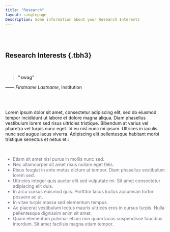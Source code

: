 ```yaml
---
title: "Research"
layout: singlepage
Description: Some information about your Research Interests
---
```



<br/><br/>


## Research Interests {.tbh3}


<br/>



> **"swag"**

**——** _Firstname Lastname_, Institution

<br/>




<br/>


Lorem ipsum dolor sit amet, consectetur adipiscing elit, sed do eiusmod tempor incididunt ut labore et dolore magna aliqua. Diam phasellus vestibulum lorem sed risus ultricies tristique. Bibendum at varius vel pharetra vel turpis nunc eget. Id eu nisl nunc mi ipsum. Ultrices in iaculis nunc sed augue lacus viverra. Adipiscing elit pellentesque habitant morbi tristique senectus et netus et.: 


<br/>

<span style="color:#7a7288">

+ Etiam sit amet nisl purus in mollis nunc sed. 
+ Nec ullamcorper sit amet risus nullam eget felis. 
+ Risus feugiat in ante metus dictum at tempor. Diam phasellus vestibulum lorem sed. 
+ Ultricies integer quis auctor elit sed vulputate mi. Sit amet consectetur adipiscing elit duis. 
+ In arcu cursus euismod quis. Porttitor lacus luctus accumsan tortor posuere ac ut. 
+ In vitae turpis massa sed elementum tempus. 
+ Ac placerat vestibulum lectus mauris ultrices eros in cursus turpis. Nulla pellentesque dignissim enim sit amet. 
+ Quam elementum pulvinar etiam non quam lacus suspendisse faucibus interdum. Sit amet facilisis magna etiam tempor.


</span>


<br/><br/>



